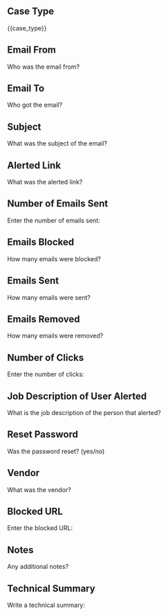 ## Case Type
{{case_type}}

## Email From
Who was the email from?

## Email To
Who got the email?

## Subject
What was the subject of the email?

## Alerted Link
What was the alerted link?

## Number of Emails Sent
Enter the number of emails sent:

## Emails Blocked
How many emails were blocked?

## Emails Sent
How many emails were sent?

## Emails Removed
How many emails were removed?

## Number of Clicks
Enter the number of clicks:

## Job Description of User Alerted
What is the job description of the person that alerted?

## Reset Password
Was the password reset? (yes/no)

## Vendor
What was the vendor?

## Blocked URL
Enter the blocked URL:

## Notes
Any additional notes?

## Technical Summary
Write a technical summary:
